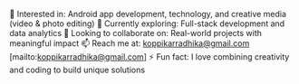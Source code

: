 👀 Interested in: Android app development, technology, and creative media (video & photo editing)
🌱 Currently exploring: Full-stack development and data analytics
💞️ Looking to collaborate on: Real-world projects with meaningful impact
📫 Reach me at: koppikarradhika@gmail.com [mailto:koppikarradhika@gmail.com]
⚡ Fun fact: I love combining creativity and coding to build unique solutions
